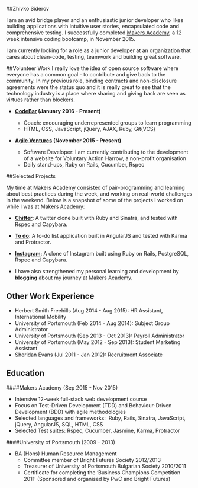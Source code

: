 ##Zhivko Siderov

I am an avid bridge player and an enthusiastic junior developer who likes building applications with intuitive user stories, encapsulated code and comprehensive testing. I successfully completed <a href="http://www.makersacademy.com" target="_blank">Makers Academy</a>, a 12 week intensive coding bootcamp, in November 2015.

I am currently looking for a role as a junior developer at an organization that cares about clean-code, testing, teamwork and building great software.

##Volunteer Work
I really love the idea of open source software where everyone has a common goal - to contribute and give back to the community. In my previous role, binding contracts and non-disclosure agreements were the status quo and it is really great to see that the technology industry is a place where sharing and giving back are seen as virtues rather than blockers.

* <b><a href="http://www.codebar.io/" target="_blank">CodeBar</a> (January 2016 - Present)</b>
  * Coach: encouraging underrepresented groups to learn programming
  * HTML, CSS, JavaScript, jQuery, AJAX, Ruby, Git(VCS)


* <b><a href="http://www.agileventures.org/" target="_blank">Agile Ventures</a> (November 2015 - Present)</b>
  * Software Developer: I am currently contributing to the development of a website for Voluntary Action Harrow, a non-profit organisation
  * Daily stand-ups, Ruby on Rails, Cucumber, Rspec

##Selected Projects

My time at Makers Academy consisted of pair-programming and learning about best practices during the week, and working on real-world challenges in the weekend. Below is a snapshot of some of the projects I worked on while I was at Makers Academy:

* <b><a href="https://github.com/zsid/chitter-challenge" target="_blank">Chitter</a></b>: A twitter clone built with Ruby and Sinatra, and tested with Rspec and Capybara.

* <b><a href="https://github.com/zsid/todo_challenge" target="_blank">To do</a></b>: A to-do list application built in AngularJS and tested with Karma and Protractor.

* <b><a href="https://github.com/zsid/instagram-challenge" target="_blank">Instagram</a></b>: A clone of Instagram built using Ruby on Rails, PostgreSQL, Rspec and Capybara.

* I have also strengthened my personal learning and development by <b><a href="http://zsid.github.io" target="_blank">blogging</a></b> about my journey at Makers Academy.

## Other Work Experience

* Herbert Smith Freehills (Aug 2014 - Aug 2015): HR Assistant, International Mobility
* University of Portsmouth (Feb 2014 - Aug 2014): Subject Group Administrator
* University of Portsmouth (Sep 2013 - Oct 2013): Payroll Administrator
* University of Portsmouth (May 2012 - Sep 2013): Student Marketing Assistant
* Sheridan Evans (Jul 2011 - Jan 2012): Recruitment Associate

## Education

####Makers Academy (Sep 2015 - Nov 2015)
*  Intensive 12-week full-stack web development course
* Focus on Test-Driven Development (TDD) and Behaviour-Driven Development (BDD) with agile methodologies
* Selected languages and frameworks:  Ruby, Rails, Sinatra, JavaScript, jQuery,  AngularJS, SQL, HTML, CSS
* Selected Test suites: Rspec, Cucumber, Jasmine, Karma, Protractor

####University of Portsmouth (2009 - 2013)
* BA (Hons) Human Resource Management
  * Committee member of Bright Futures Society 2012/2013
  * Treasurer of University of Portsmouth Bulgarian Society 2010/2011
  * Certificate for completing the ‘Business Champions Competition 2011’ (Sponsored and organised
  by PwC and Bright Futures)

